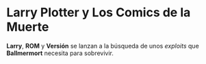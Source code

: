 # Larry Plotter y Los Comics de la Muerte

**Larry**, **ROM** y **Versión** se lanzan a la búsqueda de unos *exploits* que
**Ballmermort** necesita para sobrevivir.